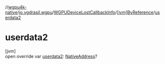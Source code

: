 //[wgpu4k-native](../../../../index.md)/[io.ygdrasil.wgpu](../../index.md)/[WGPUDeviceLostCallbackInfo](../index.md)/[[jvm]ByReference](index.md)/[userdata2](userdata2.md)

# userdata2

[jvm]\
open override var [userdata2](userdata2.md): [NativeAddress](../../../ffi/-native-address/index.md)?